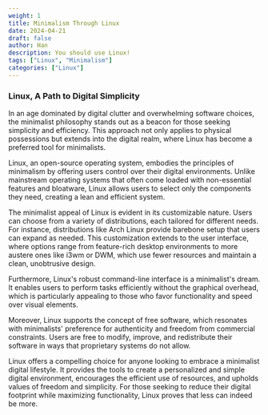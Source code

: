 ```yaml
---
weight: 1
title: Minimalism Through Linux
date: 2024-04-21
draft: false
author: Han
description: You should use Linux!
tags: ["Linux", "Minimalism"]
categories: ["Linux"]
---
```


### Linux, A Path to Digital Simplicity

In an age dominated by digital clutter and overwhelming software choices, the minimalist philosophy stands out as a beacon for those seeking simplicity and efficiency. This approach not only applies to physical possessions but extends into the digital realm, where Linux has become a preferred tool for minimalists.

Linux, an open-source operating system, embodies the principles of minimalism by offering users control over their digital environments. Unlike mainstream operating systems that often come loaded with non-essential features and bloatware, Linux allows users to select only the components they need, creating a lean and efficient system.

The minimalist appeal of Linux is evident in its customizable nature. Users can choose from a variety of distributions, each tailored for different needs. For instance, distributions like Arch Linux provide barebone setup that users can expand as needed. This customization extends to the user interface, where options range from feature-rich desktop environments to more austere ones like i3wm or DWM, which use fewer resources and maintain a clean, unobtrusive design.

Furthermore, Linux's robust command-line interface is a minimalist's dream. It enables users to perform tasks efficiently without the graphical overhead, which is particularly appealing to those who favor functionality and speed over visual elements.

Moreover, Linux supports the concept of free software, which resonates with minimalists' preference for authenticity and freedom from commercial constraints. Users are free to modify, improve, and redistribute their software in ways that proprietary systems do not allow.

Linux offers a compelling choice for anyone looking to embrace a minimalist digital lifestyle. It provides the tools to create a personalized and simple digital environment, encourages the efficient use of resources, and upholds values of freedom and simplicity. For those seeking to reduce their digital footprint while maximizing functionality, Linux proves that less can indeed be more.
